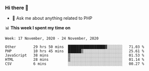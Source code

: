 ### Hi there 👋

<!--
**mustafaculban/mustafaculban** is a ✨ _special_ ✨ repository because its `README.md` (this file) appears on your GitHub profile.

Here are some ideas to get you started:

- 🌱 I’m currently learning ...
- 👯 I’m looking to collaborate on ...
- 🤔 I’m looking for help with ...
- 📫 How to reach me: ...
- 😄 Pronouns: ...
- ⚡ Fun fact: ...

-->
- 💬 Ask me about anything related to PHP


📊 **This week I spent my time on**
<!--START_SECTION:waka-->
```text
Week: 17 November, 2020 - 24 November, 2020

Other        29 hrs 50 mins  █████████████████▓░░░░░░░   71.03 % 
PHP          10 hrs 45 mins  ██████▒░░░░░░░░░░░░░░░░░░   25.61 % 
JavaScript   38 mins         ▒░░░░░░░░░░░░░░░░░░░░░░░░   01.53 % 
HTML         28 mins         ▒░░░░░░░░░░░░░░░░░░░░░░░░   01.14 % 
CSV          6 mins          ░░░░░░░░░░░░░░░░░░░░░░░░░   00.27 % 
```
<!--END_SECTION:waka-->
